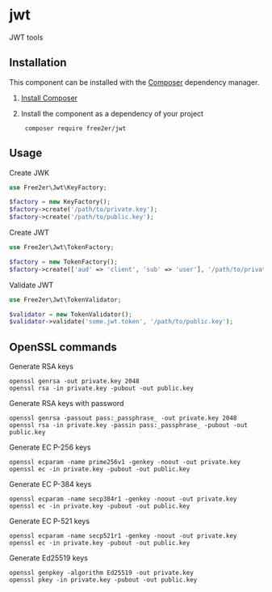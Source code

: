 # jwt
JWT tools

## Installation
This component can be installed with the [Composer](https://getcomposer.org/) dependency manager.

1. [Install Composer](https://getcomposer.org/doc/00-intro.md)

2. Install the component as a dependency of your project

        composer require free2er/jwt

## Usage

Create JWK
```php
use Free2er\Jwt\KeyFactory;

$factory = new KeyFactory();
$factory->create('/path/to/private.key');
$factory->create('/path/to/public.key');
```

Create JWT
```php
use Free2er\Jwt\TokenFactory;

$factory = new TokenFactory();
$factory->create(['aud' => 'client', 'sub' => 'user'], '/path/to/private.key');
```

Validate JWT
```php
use Free2er\Jwt\TokenValidator;

$validator = new TokenValidator();
$validator->validate('some.jwt.token', '/path/to/public.key');
```

## OpenSSL commands 

Generate RSA keys
```shell script
openssl genrsa -out private.key 2048
openssl rsa -in private.key -pubout -out public.key
```

Generate RSA keys with password
```shell script
openssl genrsa -passout pass:_passphrase_ -out private.key 2048
openssl rsa -in private.key -passin pass:_passphrase_ -pubout -out public.key
```

Generate EC P-256 keys
```shell script
openssl ecparam -name prime256v1 -genkey -noout -out private.key
openssl ec -in private.key -pubout -out public.key
```

Generate EC P-384 keys 
```shell script
openssl ecparam -name secp384r1 -genkey -noout -out private.key
openssl ec -in private.key -pubout -out public.key
```

Generate EC P-521 keys 
```shell script
openssl ecparam -name secp521r1 -genkey -noout -out private.key
openssl ec -in private.key -pubout -out public.key
```

Generate Ed25519 keys
```shell script
openssl genpkey -algorithm Ed25519 -out private.key
openssl pkey -in private.key -pubout -out public.key
```
